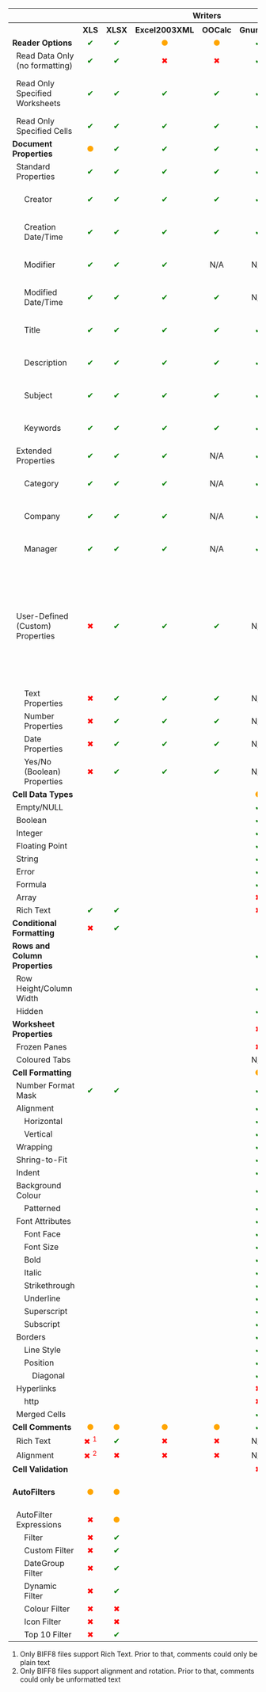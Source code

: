 
<table>
	<tr>
		<th></th>
		<th colspan="7">Writers</th>
		<th colspan="5">Writers</th>
		<th colspan="2">Methods</th>
	</tr>
	<tr>
		<th></th>
		<th>XLS</th>
		<th>XLSX</th>
		<th>Excel2003XML</th>
		<th>OOCalc</th>
		<th>Gnumeric</th>
		<th>CSV</th>
		<th>SYLK</th>
		<th>XLS</th>
		<th>XLSX</th>
		<th>CSV</th>
		<th>HTML</th>
		<th>PDF</th>
		<th>Getters</th>
		<th>Setters</th>
	</tr>
	<tr>
        <td><strong>Reader Options</strong></td>
		<td style="text-align: center; color: green;">✔</td>
		<td style="text-align: center; color: green;">✔</td>
		<td style="text-align: center; color: orange;">●</td>
		<td style="text-align: center; color: orange;">●</td>
		<td style="text-align: center; color: green;">✔</td>
		<td style="text-align: center;">N/A</td>
		<td style="text-align: center;">N/A</td>
		<td style="text-align: center;">-</td>
		<td style="text-align: center;">-</td>
		<td style="text-align: center;">-</td>
		<td style="text-align: center;">-</td>
		<td style="text-align: center;">-</td>
		<td></td>
		<td></td>
	</tr>
	<tr>
		<td style="padding-left: 1em;">Read Data Only (no formatting)</td>
		<td style="text-align: center; color: green;">✔</td>
		<td style="text-align: center; color: green;">✔</td>
		<td style="text-align: center; color: red;">✖</td>
		<td style="text-align: center; color: red;">✖</td>
		<td style="text-align: center; color: green;">✔</td>
		<td style="text-align: center;">N/A</td>
		<td style="text-align: center;">N/A</td>
		<td style="text-align: center;">-</td>
		<td style="text-align: center;">-</td>
		<td style="text-align: center;">-</td>
		<td style="text-align: center;">-</td>
		<td style="text-align: center;">-</td>
		<td>$reader-&gt;getReadDataOnly()</td>
		<td>$reader-&gt;setReadDataOnly()</td>
	</tr>
	<tr>
		<td style="padding-left: 1em;">Read Only Specified Worksheets</td>
		<td style="text-align: center; color: green;">✔</td>
		<td style="text-align: center; color: green;">✔</td>
		<td style="text-align: center; color: green;">✔</td>
		<td style="text-align: center; color: green;">✔</td>
		<td style="text-align: center; color: green;">✔</td>
		<td style="text-align: center;">N/A</td>
		<td style="text-align: center;">N/A</td>
		<td style="text-align: center;">-</td>
		<td style="text-align: center;">-</td>
		<td style="text-align: center;">-</td>
		<td style="text-align: center;">-</td>
		<td style="text-align: center;">-</td>
		<td>$reader-&gt;getLoadSheetsOnly()</td>
		<td>$reader-&gt;setLoadSheetsOnly()<br>$reader-&gt;setLoadAllSheets()</td>
	</tr>
	<tr>
		<td style="padding-left: 1em;">Read Only Specified Cells</td>
		<td style="text-align: center; color: green;">✔</td>
		<td style="text-align: center; color: green;">✔</td>
		<td style="text-align: center; color: green;">✔</td>
		<td style="text-align: center; color: green;">✔</td>
		<td style="text-align: center; color: green;">✔</td>
		<td style="text-align: center;">N/A</td>
		<td style="text-align: center;">N/A</td>
		<td style="text-align: center;">-</td>
		<td style="text-align: center;">-</td>
		<td style="text-align: center;">-</td>
		<td style="text-align: center;">-</td>
		<td style="text-align: center;">-</td>
		<td>$reader-&gt;getReadFilter()</td>
		<td>$reader-&gt;setReadFilter()</td>
	</tr>
	<tr>
		<td><strong>Document Properties</strong></td>
		<td style="text-align: center; color: orange;">●</td>
		<td style="text-align: center; color: green;">✔</td>
		<td style="text-align: center; color: green;">✔</td>
		<td style="text-align: center; color: green;">✔</td>
		<td style="text-align: center; color: green;">✔</td>
		<td style="text-align: center;">N/A</td>
		<td style="text-align: center;">N/A</td>
		<td style="text-align: center; color: orange;">●</td>
		<td style="text-align: center; color: green;">✔</td>
		<td style="text-align: center;">N/A</td>
		<td style="text-align: center;">N/A</td>
		<td style="text-align: center; color: orange;">●</td>
		<td></td>
		<td></td>
	</tr>
	<tr>
		<td style="padding-left: 1em;">Standard Properties</td>
		<td style="text-align: center; color: green;">✔</td>
		<td style="text-align: center; color: green;">✔</td>
		<td style="text-align: center; color: green;">✔</td>
		<td style="text-align: center; color: green;">✔</td>
		<td style="text-align: center; color: green;">✔</td>
		<td style="text-align: center;">N/A</td>
		<td style="text-align: center;">N/A</td>
		<td style="text-align: center; color: green;">✔</td>
		<td style="text-align: center; color: green;">✔</td>
		<td style="text-align: center;">N/A</td>
		<td style="text-align: center;">N/A</td>
		<td style="text-align: center; color: orange;">●</td>
		<td></td>
		<td></td>
	</tr>
	<tr>
		<td style="padding-left: 2em;">Creator</td>
		<td style="text-align: center; color: green;">✔</td>
		<td style="text-align: center; color: green;">✔</td>
		<td style="text-align: center; color: green;">✔</td>
		<td style="text-align: center; color: green;">✔</td>
		<td style="text-align: center; color: green;">✔</td>
		<td style="text-align: center;">N/A</td>
		<td style="text-align: center;">N/A</td>
		<td style="text-align: center; color: green;">✔</td>
		<td style="text-align: center; color: green;">✔</td>
		<td style="text-align: center;">N/A</td>
		<td style="text-align: center; color: green;">✔</td>
		<td style="text-align: center; color: green;">✔</td>
		<td>$spreadsheet-&gt;getProperties()-&gt;getCreator()</td>
		<td>$spreadsheet-&gt;getProperties()-&gt;setCreator()</td>
	</tr>
	<tr>
		<td style="padding-left: 2em;">Creation Date/Time</td>
        <td style="text-align: center; color: green;">✔</td>
		<td style="text-align: center; color: green;">✔</td>
		<td style="text-align: center; color: green;">✔</td>
		<td style="text-align: center; color: green;">✔</td>
		<td style="text-align: center; color: green;">✔</td>
		<td style="text-align: center;">N/A</td>
		<td style="text-align: center;">N/A</td>
		<td style="text-align: center; color: green;">✔</td>
		<td style="text-align: center; color: green;">✔</td>
		<td style="text-align: center;">N/A</td>
		<td style="text-align: center;">N/A</td>
		<td style="text-align: center; color: red;">✖</td>
		<td>$spreadsheet-&gt;getProperties()-&gt;getCreated()</td>
		<td>$spreadsheet-&gt;getProperties()-&gt;setCreated()</td>
	</tr>
	<tr>
		<td style="padding-left: 2em;">Modifier</td>
		<td style="text-align: center; color: green;">✔</td>
		<td style="text-align: center; color: green;">✔</td>
		<td style="text-align: center; color: green;">✔</td>
		<td style="text-align: center;">N/A</td>
		<td style="text-align: center;">N/A</td>
		<td style="text-align: center;">N/A</td>
		<td style="text-align: center;">N/A</td>
		<td style="text-align: center; color: green;">✔</td>
		<td style="text-align: center; color: green;">✔</td>
		<td style="text-align: center;">N/A</td>
		<td style="text-align: center;">N/A</td>
		<td style="text-align: center; color: red;">✖</td>
		<td>$spreadsheet-&gt;getProperties()-&gt;getLastModifiedBy()</td>
		<td>$spreadsheet-&gt;getProperties()-&gt;setLastModifiedBy()</td>
	</tr>
	<tr>
		<td style="padding-left: 2em;">Modified Date/Time</td>
		<td style="text-align: center; color: green;">✔</td>
		<td style="text-align: center; color: green;">✔</td>
		<td style="text-align: center; color: green;">✔</td>
		<td style="text-align: center; color: green;">✔</td>
		<td style="text-align: center;">N/A</td>
		<td style="text-align: center;">N/A</td>
		<td style="text-align: center;">N/A</td>
		<td style="text-align: center; color: green;">✔</td>
		<td style="text-align: center; color: green;">✔</td>
		<td style="text-align: center;">N/A</td>
		<td style="text-align: center;">N/A</td>
		<td style="text-align: center; color: red;">✖</td>
		<td>$spreadsheet-&gt;getProperties()-&gt;getModified()</td>
		<td>$spreadsheet-&gt;getProperties()-&gt;setModified()</td>
	</tr>
	<tr>
		<td style="padding-left: 2em;">Title</td>
		<td style="text-align: center; color: green;">✔</td>
		<td style="text-align: center; color: green;">✔</td>
		<td style="text-align: center; color: green;">✔</td>
		<td style="text-align: center; color: green;">✔</td>
		<td style="text-align: center; color: green;">✔</td>
		<td style="text-align: center;">N/A</td>
		<td style="text-align: center;">N/A</td>
		<td style="text-align: center; color: green;">✔</td>
		<td style="text-align: center; color: green;">✔</td>
		<td style="text-align: center;">N/A</td>
		<td style="text-align: center; color: green;">✔</td>
		<td style="text-align: center; color: green;">✔</td>
		<td>$spreadsheet-&gt;getProperties()-&gt;getTitle()</td>
		<td>$spreadsheet-&gt;getProperties()-&gt;setTitle()</td>
	</tr>
	<tr>
		<td style="padding-left: 2em;">Description</td>
		<td style="text-align: center; color: green;">✔</td>
		<td style="text-align: center; color: green;">✔</td>
		<td style="text-align: center; color: green;">✔</td>
		<td style="text-align: center; color: green;">✔</td>
		<td style="text-align: center; color: green;">✔</td>
		<td style="text-align: center;">N/A</td>
		<td style="text-align: center;">N/A</td>
		<td style="text-align: center; color: green;">✔</td>
		<td style="text-align: center; color: green;">✔</td>
		<td style="text-align: center;">N/A</td>
		<td style="text-align: center;">N/A</td>
		<td style="text-align: center; color: red;">✖</td>
		<td>$spreadsheet-&gt;getProperties()-&gt;getDescription()</td>
		<td>$spreadsheet-&gt;getProperties()-&gt;setDescription()</td>
	</tr>
	<tr>
		<td style="padding-left: 2em;">Subject</td>
		<td style="text-align: center; color: green;">✔</td>
		<td style="text-align: center; color: green;">✔</td>
		<td style="text-align: center; color: green;">✔</td>
		<td style="text-align: center; color: green;">✔</td>
		<td style="text-align: center; color: green;">✔</td>
		<td style="text-align: center;">N/A</td>
		<td style="text-align: center;">N/A</td>
		<td style="text-align: center; color: green;">✔</td>
		<td style="text-align: center; color: green;">✔</td>
		<td style="text-align: center;">N/A</td>
		<td style="text-align: center; color: green;">✔</td>
		<td style="text-align: center; color: green;">✔</td>
		<td>$spreadsheet-&gt;getProperties()-&gt;getSubject()</td>
		<td>$spreadsheet-&gt;getProperties()-&gt;setSubject()</td>
	</tr>
	<tr>
		<td style="padding-left: 2em;">Keywords</td>
		<td style="text-align: center; color: green;">✔</td>
		<td style="text-align: center; color: green;">✔</td>
		<td style="text-align: center; color: green;">✔</td>
		<td style="text-align: center; color: green;">✔</td>
		<td style="text-align: center; color: green;">✔</td>
		<td style="text-align: center;">N/A</td>
		<td style="text-align: center;">N/A</td>
		<td style="text-align: center; color: green;">✔</td>
		<td style="text-align: center; color: green;">✔</td>
		<td style="text-align: center;">N/A</td>
		<td style="text-align: center; color: green;">✔</td>
		<td style="text-align: center; color: green;">✔</td>
		<td>$spreadsheet-&gt;getProperties()-&gt;getKeywords()</td>
		<td>$spreadsheet-&gt;getProperties()-&gt;setKeywords()</td>
	</tr>
	<tr>
		<td style="padding-left: 1em;">Extended Properties</td>
		<td style="text-align: center; color: green;">✔</td>
		<td style="text-align: center; color: green;">✔</td>
		<td style="text-align: center; color: green;">✔</td>
		<td style="text-align: center;">N/A</td>
		<td style="text-align: center; color: green;">✔</td>
		<td style="text-align: center;">N/A</td>
		<td style="text-align: center;">N/A</td>
		<td></td>
		<td style="text-align: center; color: green;">✔</td>
		<td style="text-align: center;">N/A</td>
		<td style="text-align: center;">N/A</td>
		<td></td>
		<td></td>
		<td></td>
	</tr>
	<tr>
		<td style="padding-left: 2em;">Category</td>
		<td style="text-align: center; color: green;">✔</td>
		<td style="text-align: center; color: green;">✔</td>
		<td style="text-align: center; color: green;">✔</td>
		<td style="text-align: center;">N/A</td>
		<td style="text-align: center; color: green;">✔</td>
		<td style="text-align: center;">N/A</td>
		<td style="text-align: center;">N/A</td>
		<td></td>
		<td style="text-align: center; color: green;">✔</td>
		<td style="text-align: center;">N/A</td>
		<td style="text-align: center;">N/A</td>
		<td></td>
		<td>$spreadsheet-&gt;getProperties()-&gt;getCategory()</td>
		<td>$spreadsheet-&gt;getProperties()-&gt;setCategory()</td>
	</tr>
	<tr>
		<td style="padding-left: 2em;">Company</td>
		<td style="text-align: center; color: green;">✔</td>
		<td style="text-align: center; color: green;">✔</td>
		<td style="text-align: center; color: green;">✔</td>
		<td style="text-align: center;">N/A</td>
		<td style="text-align: center; color: green;">✔</td>
		<td style="text-align: center;">N/A</td>
		<td style="text-align: center;">N/A</td>
		<td></td>
		<td style="text-align: center; color: green;">✔</td>
		<td style="text-align: center;">N/A</td>
		<td style="text-align: center;">N/A</td>
		<td></td>
		<td>$spreadsheet-&gt;getProperties()-&gt;getCompany()</td>
		<td>$spreadsheet-&gt;getProperties()-&gt;setCompany()</td>
	</tr>
	<tr>
		<td style="padding-left: 2em;">Manager</td>
		<td style="text-align: center; color: green;">✔</td>
		<td style="text-align: center; color: green;">✔</td>
		<td style="text-align: center; color: green;">✔</td>
		<td style="text-align: center;">N/A</td>
		<td style="text-align: center; color: green;">✔</td>
		<td style="text-align: center;">N/A</td>
		<td style="text-align: center;">N/A</td>
		<td></td>
		<td style="text-align: center; color: green;">✔</td>
		<td style="text-align: center;">N/A</td>
		<td style="text-align: center;">N/A</td>
		<td></td>
		<td>$spreadsheet-&gt;getProperties()-&gt;getManager()</td>
		<td>$spreadsheet-&gt;getProperties()-&gt;setManager()</td>
	</tr>
	<tr>
		<td style="padding-left: 1em;">User-Defined (Custom) Properties</td>
		<td style="text-align: center; color: red;">✖</td>
		<td style="text-align: center; color: green;">✔</td>
		<td style="text-align: center; color: green;">✔</td>
		<td style="text-align: center; color: green;">✔</td>
		<td style="text-align: center;">N/A</td>
		<td style="text-align: center;">N/A</td>
		<td style="text-align: center;">N/A</td>
		<td></td>
		<td style="text-align: center; color: green;">✔</td>
		<td style="text-align: center;">N/A</td>
		<td style="text-align: center;">N/A</td>
		<td></td>
		<td>$spreadsheet-&gt;getProperties()-&gt;getCustomProperties()<br>$spreadsheet-&gt;getProperties()-&gt;isCustomPropertySet()<br>$spreadsheet-&gt;getProperties()-&gt;getCustomPropertyValue()<br>$spreadsheet-&gt;getProperties()-&gt;getCustomPropertyType()</td>
		<td>$spreadsheet-&gt;getProperties()-&gt;setCustomProperty()</td>
	</tr>
	<tr>
		<td style="padding-left: 2em;">Text Properties</td>
		<td style="text-align: center; color: red;">✖</td>
		<td style="text-align: center; color: green;">✔</td>
		<td style="text-align: center; color: green;">✔</td>
		<td style="text-align: center; color: green;">✔</td>
		<td style="text-align: center;">N/A</td>
		<td style="text-align: center;">N/A</td>
		<td style="text-align: center;">N/A</td>
		<td></td>
		<td style="text-align: center; color: green;">✔</td>
		<td style="text-align: center;">N/A</td>
		<td style="text-align: center;">N/A</td>
		<td></td>
		<td></td>
		<td></td>
	</tr>
	<tr>
		<td style="padding-left: 2em;">Number Properties</td>
		<td style="text-align: center; color: red;">✖</td>
		<td style="text-align: center; color: green;">✔</td>
		<td style="text-align: center; color: green;">✔</td>
		<td style="text-align: center; color: green;">✔</td>
		<td style="text-align: center;">N/A</td>
		<td style="text-align: center;">N/A</td>
		<td style="text-align: center;">N/A</td>
		<td></td>
		<td style="text-align: center; color: green;">✔</td>
		<td style="text-align: center;">N/A</td>
		<td style="text-align: center;">N/A</td>
		<td></td>
		<td></td>
		<td></td>
	</tr>
	<tr>
		<td style="padding-left: 2em;">Date Properties</td>
		<td style="text-align: center; color: red;">✖</td>
		<td style="text-align: center; color: green;">✔</td>
		<td style="text-align: center; color: green;">✔</td>
		<td style="text-align: center; color: green;">✔</td>
		<td style="text-align: center;">N/A</td>
		<td style="text-align: center;">N/A</td>
		<td style="text-align: center;">N/A</td>
		<td></td>
		<td style="text-align: center; color: green;">✔</td>
		<td style="text-align: center;">N/A</td>
		<td style="text-align: center;">N/A</td>
		<td></td>
		<td></td>
		<td></td>
	</tr>
	<tr>
		<td style="padding-left: 2em;">Yes/No (Boolean) Properties</td>
		<td style="text-align: center; color: red;">✖</td>
		<td style="text-align: center; color: green;">✔</td>
		<td style="text-align: center; color: green;">✔</td>
		<td style="text-align: center; color: green;">✔</td>
		<td style="text-align: center;">N/A</td>
		<td style="text-align: center;">N/A</td>
		<td style="text-align: center;">N/A</td>
		<td></td>
		<td style="text-align: center; color: green;">✔</td>
		<td style="text-align: center;">N/A</td>
		<td style="text-align: center;">N/A</td>
		<td></td>
		<td></td>
		<td></td>
	</tr>
	<tr>
		<td><strong>Cell Data Types</strong></td>
		<td></td>
		<td></td>
		<td></td>
		<td></td>
		<td style="text-align: center; color: orange;">●</td>
		<td></td>
		<td></td>
		<td style="text-align: center; color: orange;">●</td>
		<td></td>
		<td></td>
		<td></td>
		<td></td>
		<td></td>
		<td></td>
	</tr>
	<tr>
		<td style="padding-left: 1em;">Empty/NULL</td>
		<td></td>
		<td></td>
		<td></td>
		<td></td>
		<td style="text-align: center; color: green;">✔</td>
		<td></td>
		<td></td>
		<td></td>
		<td></td>
		<td></td>
		<td></td>
		<td></td>
		<td></td>
		<td></td>
	</tr>
	<tr>
		<td style="padding-left: 1em;">Boolean</td>
		<td></td>
		<td></td>
		<td></td>
		<td></td>
		<td style="text-align: center; color: green;">✔</td>
		<td></td>
		<td></td>
		<td></td>
		<td></td>
		<td></td>
		<td></td>
		<td></td>
		<td></td>
		<td></td>
	</tr>
	<tr>
		<td style="padding-left: 1em;">Integer</td>
		<td></td>
		<td></td>
		<td></td>
		<td></td>
		<td style="text-align: center; color: green;">✔</td>
		<td></td>
		<td></td>
		<td></td>
		<td></td>
		<td></td>
		<td></td>
		<td></td>
		<td></td>
		<td></td>
	</tr>
	<tr>
		<td style="padding-left: 1em;">Floating Point</td>
		<td></td>
		<td></td>
		<td></td>
		<td></td>
		<td style="text-align: center; color: green;">✔</td>
		<td></td>
		<td></td>
		<td></td>
		<td></td>
		<td></td>
		<td></td>
		<td></td>
		<td></td>
		<td></td>
	</tr>
	<tr>
		<td style="padding-left: 1em;">String</td>
		<td></td>
		<td></td>
		<td></td>
		<td></td>
		<td style="text-align: center; color: green;">✔</td>
		<td></td>
		<td></td>
		<td></td>
		<td></td>
		<td></td>
		<td></td>
		<td></td>
		<td></td>
		<td></td>
	</tr>
	<tr>
		<td style="padding-left: 1em;">Error</td>
		<td></td>
		<td></td>
		<td></td>
		<td></td>
		<td style="text-align: center; color: green;">✔</td>
		<td></td>
		<td></td>
		<td></td>
		<td></td>
		<td></td>
		<td></td>
		<td></td>
		<td></td>
		<td></td>
	</tr>
	<tr>
		<td style="padding-left: 1em;">Formula</td>
		<td></td>
		<td></td>
		<td></td>
		<td></td>
		<td style="text-align: center; color: green;">✔</td>
		<td></td>
		<td></td>
		<td></td>
		<td></td>
		<td></td>
		<td></td>
		<td></td>
		<td></td>
		<td></td>
	</tr>
	<tr>
		<td style="padding-left: 1em;">Array</td>
		<td></td>
		<td></td>
		<td></td>
		<td></td>
		<td style="text-align: center; color: red;">✖</td>
		<td></td>
		<td></td>
		<td></td>
		<td></td>
		<td></td>
		<td></td>
		<td></td>
		<td></td>
		<td></td>
	</tr>
	<tr>
		<td style="padding-left: 1em;">Rich Text</td>
		<td style="text-align: center; color: green;">✔</td>
		<td style="text-align: center; color: green;">✔</td>
		<td></td>
		<td></td>
		<td style="text-align: center; color: red;">✖</td>
		<td style="text-align: center;">N/A</td>
		<td></td>
		<td style="text-align: center; color: red;">✖</td>
		<td></td>
		<td style="text-align: center;">N/A</td>
		<td></td>
		<td></td>
		<td></td>
		<td></td>
	</tr>
	<tr>
		<td><strong>Conditional Formatting</strong></td>
		<td style="text-align: center; color: red;">✖</td>
		<td style="text-align: center; color: green;">✔</td>
		<td></td>
		<td></td>
		<td></td>
		<td style="text-align: center;">N/A</td>
		<td></td>
		<td style="text-align: center; color: red;">✖</td>
		<td style="text-align: center; color: green;">✔</td>
		<td style="text-align: center;">N/A</td>
		<td></td>
		<td></td>
		<td></td>
		<td></td>
	</tr>
	<tr>
		<td><strong>Rows and Column Properties</strong></td>
		<td></td>
		<td></td>
		<td></td>
		<td></td>
		<td style="text-align: center; color: green;">✔</td>
		<td></td>
		<td></td>
		<td></td>
		<td></td>
		<td></td>
		<td></td>
		<td></td>
		<td></td>
		<td></td>
	</tr>
	<tr>
		<td style="padding-left: 1em;">Row Height/Column Width</td>
		<td></td>
		<td></td>
		<td></td>
		<td></td>
		<td style="text-align: center; color: green;">✔</td>
		<td></td>
		<td></td>
		<td></td>
		<td></td>
		<td></td>
		<td></td>
		<td></td>
		<td></td>
		<td></td>
	</tr>
	<tr>
		<td style="padding-left: 1em;">Hidden</td>
		<td></td>
		<td></td>
		<td></td>
		<td></td>
		<td style="text-align: center; color: green;">✔</td>
		<td></td>
		<td></td>
		<td></td>
		<td></td>
		<td></td>
		<td></td>
		<td></td>
		<td></td>
		<td></td>
	</tr>
	<tr>
		<td><strong>Worksheet Properties</strong></td>
		<td></td>
		<td></td>
		<td></td>
		<td></td>
		<td style="text-align: center; color: red;">✖</td>
		<td></td>
		<td></td>
		<td></td>
		<td></td>
		<td></td>
		<td></td>
		<td></td>
		<td></td>
		<td></td>
	</tr>
	<tr>
		<td style="padding-left: 1em;">Frozen Panes</td>
		<td></td>
		<td></td>
		<td></td>
		<td></td>
		<td style="text-align: center; color: red;">✖</td>
		<td></td>
		<td></td>
		<td></td>
		<td></td>
		<td></td>
		<td></td>
		<td></td>
		<td></td>
		<td></td>
	</tr>
	<tr>
		<td style="padding-left: 1em;">Coloured Tabs</td>
		<td></td>
		<td></td>
		<td></td>
		<td></td>
		<td style="text-align: center;">N/A</td>
		<td></td>
		<td></td>
		<td></td>
		<td></td>
		<td></td>
		<td></td>
		<td></td>
		<td></td>
		<td></td>
	</tr>
	<tr>
		<td><strong>Cell Formatting</strong></td>
		<td></td>
		<td></td>
		<td></td>
		<td></td>
		<td style="text-align: center; color: orange;">●</td>
		<td></td>
		<td></td>
		<td></td>
		<td></td>
		<td></td>
		<td></td>
		<td></td>
		<td></td>
		<td></td>
	</tr>
	<tr>
		<td style="padding-left: 1em;">Number Format Mask</td>
		<td style="text-align: center; color: green;">✔</td>
		<td style="text-align: center; color: green;">✔</td>
		<td></td>
		<td></td>
		<td style="text-align: center; color: green;">✔</td>
		<td></td>
		<td></td>
		<td></td>
		<td></td>
		<td></td>
		<td></td>
		<td></td>
		<td></td>
		<td></td>
	</tr>
	<tr>
		<td style="padding-left: 1em;">Alignment</td>
		<td></td>
		<td></td>
		<td></td>
		<td></td>
		<td style="text-align: center; color: green;">✔</td>
		<td></td>
		<td></td>
		<td></td>
		<td></td>
		<td></td>
		<td></td>
		<td></td>
		<td></td>
		<td></td>
	</tr>
	<tr>
		<td style="padding-left: 2em;">Horizontal</td>
		<td></td>
		<td></td>
		<td></td>
		<td></td>
		<td style="text-align: center; color: green;">✔</td>
		<td></td>
		<td></td>
		<td></td>
		<td></td>
		<td></td>
		<td></td>
		<td></td>
		<td></td>
		<td></td>
	</tr>
	<tr>
		<td style="padding-left: 2em;">Vertical</td>
		<td></td>
		<td></td>
		<td></td>
		<td></td>
		<td style="text-align: center; color: green;">✔</td>
		<td></td>
		<td></td>
		<td></td>
		<td></td>
		<td></td>
		<td></td>
		<td></td>
		<td></td>
		<td></td>
	</tr>
	<tr>
		<td style="padding-left: 1em;">Wrapping</td>
		<td></td>
		<td></td>
		<td></td>
		<td></td>
		<td style="text-align: center; color: green;">✔</td>
		<td></td>
		<td></td>
		<td></td>
		<td></td>
		<td></td>
		<td></td>
		<td></td>
		<td></td>
		<td></td>
	</tr>
	<tr>
		<td style="padding-left: 1em;">Shring-to-Fit</td>
		<td></td>
		<td></td>
		<td></td>
		<td></td>
		<td style="text-align: center; color: green;">✔</td>
		<td></td>
		<td></td>
		<td></td>
		<td></td>
		<td></td>
		<td></td>
		<td></td>
		<td></td>
		<td></td>
	</tr>
	<tr>
		<td style="padding-left: 1em;">Indent</td>
		<td></td>
		<td></td>
		<td></td>
		<td></td>
		<td style="text-align: center; color: green;">✔</td>
		<td></td>
		<td></td>
		<td></td>
		<td></td>
		<td></td>
		<td></td>
		<td></td>
		<td></td>
		<td></td>
	</tr>
	<tr>
		<td style="padding-left: 1em;">Background Colour</td>
		<td></td>
		<td></td>
		<td></td>
		<td></td>
		<td style="text-align: center; color: green;">✔</td>
		<td></td>
		<td></td>
		<td></td>
		<td></td>
		<td></td>
		<td></td>
		<td></td>
		<td></td>
		<td></td>
	</tr>
	<tr>
		<td style="padding-left: 2em;">Patterned</td>
		<td></td>
		<td></td>
		<td></td>
		<td></td>
		<td style="text-align: center; color: green;">✔</td>
		<td></td>
		<td></td>
		<td></td>
		<td></td>
		<td></td>
		<td></td>
		<td></td>
		<td></td>
		<td></td>
	</tr>
	<tr>
		<td style="padding-left: 1em;">Font Attributes</td>
		<td></td>
		<td></td>
		<td></td>
		<td></td>
		<td style="text-align: center; color: green;">✔</td>
		<td></td>
		<td></td>
		<td></td>
		<td></td>
		<td></td>
		<td></td>
		<td></td>
		<td></td>
		<td></td>
	</tr>
	<tr>
		<td style="padding-left: 2em;">Font Face</td>
		<td></td>
		<td></td>
		<td></td>
		<td></td>
		<td style="text-align: center; color: green;">✔</td>
		<td></td>
		<td></td>
		<td></td>
		<td></td>
		<td></td>
		<td></td>
		<td></td>
		<td></td>
		<td></td>
	</tr>
	<tr>
		<td style="padding-left: 2em;">Font Size</td>
		<td></td>
		<td></td>
		<td></td>
		<td></td>
		<td style="text-align: center; color: green;">✔</td>
		<td></td>
		<td></td>
		<td></td>
		<td></td>
		<td></td>
		<td></td>
		<td></td>
		<td></td>
		<td></td>
	</tr>
	<tr>
		<td style="padding-left: 2em;">Bold</td>
		<td></td>
		<td></td>
		<td></td>
		<td></td>
		<td style="text-align: center; color: green;">✔</td>
		<td></td>
		<td></td>
		<td></td>
		<td></td>
		<td></td>
		<td></td>
		<td></td>
		<td></td>
		<td></td>
	</tr>
	<tr>
		<td style="padding-left: 2em;">Italic</td>
		<td></td>
		<td></td>
		<td></td>
		<td></td>
		<td style="text-align: center; color: green;">✔</td>
		<td></td>
		<td></td>
		<td></td>
		<td></td>
		<td></td>
		<td></td>
		<td></td>
		<td></td>
		<td></td>
	</tr>
	<tr>
		<td style="padding-left: 2em;">Strikethrough</td>
		<td></td>
		<td></td>
		<td></td>
		<td></td>
		<td style="text-align: center; color: green;">✔</td>
		<td></td>
		<td></td>
		<td></td>
		<td></td>
		<td></td>
		<td></td>
		<td></td>
		<td></td>
		<td></td>
	</tr>
	<tr>
		<td style="padding-left: 2em;">Underline</td>
		<td></td>
		<td></td>
		<td></td>
		<td></td>
		<td style="text-align: center; color: green;">✔</td>
		<td></td>
		<td></td>
		<td></td>
		<td></td>
		<td></td>
		<td></td>
		<td></td>
		<td></td>
		<td></td>
	</tr>
	<tr>
		<td style="padding-left: 2em;">Superscript</td>
		<td></td>
		<td></td>
		<td></td>
		<td></td>
		<td style="text-align: center; color: green;">✔</td>
		<td></td>
		<td></td>
		<td></td>
		<td></td>
		<td></td>
		<td></td>
		<td></td>
		<td></td>
		<td></td>
	</tr>
	<tr>
		<td style="padding-left: 2em;">Subscript</td>
		<td></td>
		<td></td>
		<td></td>
		<td></td>
		<td style="text-align: center; color: green;">✔</td>
		<td></td>
		<td></td>
		<td></td>
		<td></td>
		<td></td>
		<td></td>
		<td></td>
		<td></td>
		<td></td>
	</tr>
	<tr>
		<td style="padding-left: 1em;">Borders</td>
		<td></td>
		<td></td>
		<td></td>
		<td></td>
		<td style="text-align: center; color: green;">✔</td>
		<td></td>
		<td></td>
		<td></td>
		<td></td>
		<td></td>
		<td></td>
		<td></td>
		<td></td>
		<td></td>
	</tr>
	<tr>
		<td style="padding-left: 2em;">Line Style</td>
		<td></td>
		<td></td>
		<td></td>
		<td></td>
		<td style="text-align: center; color: green;">✔</td>
		<td></td>
		<td></td>
		<td></td>
		<td></td>
		<td></td>
		<td></td>
		<td></td>
		<td></td>
		<td></td>
	</tr>
	<tr>
		<td style="padding-left: 2em;">Position</td>
		<td></td>
		<td></td>
		<td></td>
		<td></td>
		<td style="text-align: center; color: green;">✔</td>
		<td></td>
		<td></td>
		<td></td>
		<td></td>
		<td></td>
		<td></td>
		<td></td>
		<td></td>
		<td></td>
	</tr>
	<tr>
		<td style="padding-left: 3em;">Diagonal</td>
		<td></td>
		<td></td>
		<td></td>
		<td></td>
		<td style="text-align: center; color: green;">✔</td>
		<td></td>
		<td></td>
		<td></td>
		<td></td>
		<td></td>
		<td></td>
		<td></td>
		<td></td>
		<td></td>
	</tr>
	<tr>
		<td style="padding-left: 1em;">Hyperlinks</td>
		<td></td>
		<td></td>
		<td></td>
		<td></td>
		<td style="text-align: center; color: red;">✖</td>
		<td></td>
		<td></td>
		<td></td>
		<td></td>
		<td></td>
		<td></td>
		<td></td>
		<td></td>
		<td></td>
	</tr>
	<tr>
		<td style="padding-left: 2em;">http</td>
		<td></td>
		<td></td>
		<td></td>
		<td></td>
		<td style="text-align: center; color: red;">✖</td>
		<td></td>
		<td></td>
		<td></td>
		<td></td>
		<td></td>
		<td></td>
		<td></td>
		<td></td>
		<td></td>
	</tr>
	<tr>
		<td style="padding-left: 1em;">Merged Cells</td>
		<td></td>
		<td></td>
		<td></td>
		<td></td>
		<td style="text-align: center; color: green;">✔</td>
		<td></td>
		<td></td>
		<td></td>
		<td></td>
		<td></td>
		<td></td>
		<td></td>
		<td></td>
		<td></td>
	</tr>
	<tr>
		<td><strong>Cell Comments</strong></td>
		<td style="text-align: center; color: orange;">●</td>
		<td style="text-align: center; color: orange;">●</td>
		<td style="text-align: center; color: orange;">●</td>
		<td style="text-align: center; color: orange;">●</td>
		<td style="text-align: center; color: green;">✔</td>
		<td style="text-align: center;">N/A</td>
		<td style="text-align: center;">N/A</td>
		<td style="text-align: center; color: red;">✖</td>
		<td style="text-align: center; color: orange;">●</td>
		<td style="text-align: center;">N/A</td>
		<td></td>
		<td style="text-align: center;">N/A</td>
		<td></td>
		<td></td>
	</tr>
	<tr>
		<td style="padding-left: 1em;">Rich Text</td>
        <td style="text-align: center; color: red;">✖ <sup>1</sup></td>
		<td style="text-align: center; color: green;">✔</td>
		<td style="text-align: center; color: red;">✖</td>
		<td style="text-align: center; color: red;">✖</td>
		<td style="text-align: center;">N/A</td>
		<td style="text-align: center;">N/A</td>
		<td style="text-align: center;">N/A</td>
		<td style="text-align: center; color: red;">✖</td>
		<td style="text-align: center; color: green;">✔</td>
		<td style="text-align: center;">N/A</td>
		<td></td>
		<td style="text-align: center;">N/A</td>
		<td></td>
		<td></td>
	</tr>
	<tr>
		<td style="padding-left: 1em;">Alignment</td>
        <td style="text-align: center; color: red;">✖ <sup>2</sup></td>
		<td style="text-align: center; color: red;">✖</td>
		<td style="text-align: center; color: red;">✖</td>
		<td style="text-align: center; color: red;">✖</td>
		<td style="text-align: center;">N/A</td>
		<td style="text-align: center;">N/A</td>
		<td style="text-align: center;">N/A</td>
		<td style="text-align: center; color: red;">✖</td>
		<td style="text-align: center; color: red;">✖</td>
		<td style="text-align: center;">N/A</td>
		<td></td>
		<td style="text-align: center;">N/A</td>
		<td></td>
		<td></td>
	</tr>
	<tr>
        <td><strong>Cell Validation</strong></td>
		<td></td>
		<td></td>
		<td></td>
		<td></td>
		<td style="text-align: center; color: red;">✖</td>
		<td></td>
		<td></td>
		<td></td>
		<td></td>
		<td></td>
		<td></td>
		<td></td>
		<td></td>
		<td></td>
	</tr>
	<tr>
		<td><strong>AutoFilters</strong></td>
		<td style="text-align: center; color: orange;">●</td>
		<td style="text-align: center; color: orange;">●</td>
		<td></td>
		<td></td>
		<td></td>
		<td></td>
		<td></td>
		<td style="text-align: center; color: orange;">●</td>
		<td style="text-align: center; color: orange;">●</td>
		<td></td>
		<td></td>
		<td></td>
		<td>$spreadsheet-&gt;getActivesheet()-&gt;getAutoFilter()</td>
		<td>$spreadsheet-&gt;getActivesheet()-&gt;setAutoFilter()</td>
	</tr>
	<tr>
		<td style="padding-left: 1em;">AutoFilter Expressions</td>
		<td style="text-align: center; color: red;">✖</td>
		<td style="text-align: center; color: orange;">●</td>
		<td></td>
		<td></td>
		<td></td>
		<td></td>
		<td></td>
		<td style="text-align: center; color: red;">✖</td>
		<td style="text-align: center; color: orange;">●</td>
		<td></td>
		<td></td>
		<td></td>
		<td></td>
		<td></td>
	</tr>
	<tr>
		<td style="padding-left: 2em;">Filter</td>
		<td style="text-align: center; color: red;">✖</td>
		<td style="text-align: center; color: green;">✔</td>
		<td></td>
		<td></td>
		<td></td>
		<td></td>
		<td></td>
		<td style="text-align: center; color: red;">✖</td>
		<td style="text-align: center; color: green;">✔</td>
		<td></td>
		<td></td>
		<td></td>
		<td></td>
		<td></td>
	</tr>
	<tr>
		<td style="padding-left: 2em;">Custom Filter</td>
		<td style="text-align: center; color: red;">✖</td>
		<td style="text-align: center; color: green;">✔</td>
		<td></td>
		<td></td>
		<td></td>
		<td></td>
		<td></td>
		<td style="text-align: center; color: red;">✖</td>
		<td style="text-align: center; color: green;">✔</td>
		<td></td>
		<td></td>
		<td></td>
		<td></td>
		<td></td>
	</tr>
	<tr>
		<td style="padding-left: 2em;">DateGroup Filter</td>
		<td style="text-align: center; color: red;">✖</td>
		<td style="text-align: center; color: green;">✔</td>
		<td></td>
		<td></td>
		<td></td>
		<td></td>
		<td></td>
		<td style="text-align: center; color: red;">✖</td>
		<td style="text-align: center; color: green;">✔</td>
		<td></td>
		<td></td>
		<td></td>
		<td></td>
		<td></td>
	</tr>
	<tr>
		<td style="padding-left: 2em;">Dynamic Filter</td>
		<td style="text-align: center; color: red;">✖</td>
		<td style="text-align: center; color: green;">✔</td>
		<td></td>
		<td></td>
		<td></td>
		<td></td>
		<td></td>
		<td style="text-align: center; color: red;">✖</td>
		<td style="text-align: center; color: green;">✔</td>
		<td></td>
		<td></td>
		<td></td>
		<td></td>
		<td></td>
	</tr>
	<tr>
		<td style="padding-left: 2em;">Colour Filter</td>
		<td style="text-align: center; color: red;">✖</td>
		<td style="text-align: center; color: red;">✖</td>
		<td></td>
		<td></td>
		<td></td>
		<td></td>
		<td></td>
		<td style="text-align: center; color: red;">✖</td>
		<td style="text-align: center; color: red;">✖</td>
		<td></td>
		<td></td>
		<td></td>
		<td></td>
		<td></td>
	</tr>
	<tr>
		<td style="padding-left: 2em;">Icon Filter</td>
		<td style="text-align: center; color: red;">✖</td>
		<td style="text-align: center; color: red;">✖</td>
		<td></td>
		<td></td>
		<td></td>
		<td></td>
		<td></td>
		<td style="text-align: center; color: red;">✖</td>
		<td style="text-align: center; color: red;">✖</td>
		<td></td>
		<td></td>
		<td></td>
		<td></td>
		<td></td>
	</tr>
	<tr>
		<td style="padding-left: 2em;">Top 10 Filter</td>
		<td style="text-align: center; color: red;">✖</td>
		<td style="text-align: center; color: green;">✔</td>
		<td></td>
		<td></td>
		<td></td>
		<td></td>
		<td></td>
		<td style="text-align: center; color: red;">✖</td>
		<td style="text-align: center; color: green;">✔</td>
		<td></td>
		<td></td>
		<td></td>
		<td></td>
		<td></td>
	</tr>
</table>

1. Only BIFF8 files support Rich Text. Prior to that, comments could only be plain text
2. Only BIFF8 files support alignment and rotation. Prior to that, comments could only be unformatted text